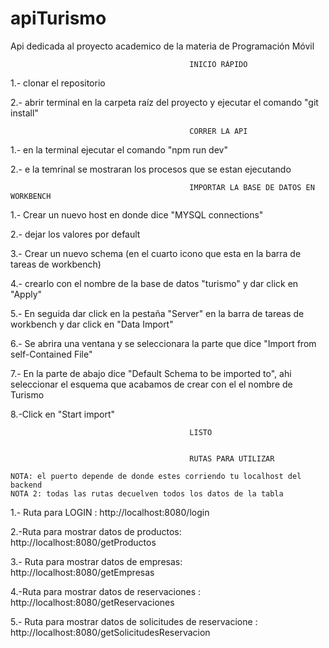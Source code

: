# apiTurismo
Api dedicada al proyecto academico de la materia de Programación Móvil

                                            INICIO RÁPIDO

1.- clonar el repositorio

2.- abrir terminal en la carpeta raíz del proyecto y ejecutar el comando "git install"

                                            CORRER LA API

1.- en la terminal ejecutar el comando "npm run dev"

2.- e la temrinal se mostraran los procesos que se estan ejecutando

                                            IMPORTAR LA BASE DE DATOS EN WORKBENCH

1.- Crear un nuevo host en donde dice "MYSQL connections" 

2.- dejar los valores por default

3.- Crear un nuevo schema (en el cuarto icono que esta en la barra de tareas de workbench)

4.- crearlo con el nombre de la base de datos "turismo" y dar click en "Apply"

5.- En seguida  dar click en la pestaña "Server" en la barra de tareas de workbench y dar click en "Data Import"

6.- Se abrira una ventana y se seleccionara la parte que dice "Import from self-Contained File"

7.- En la parte de abajo dice "Default Schema to be imported to", ahi seleccionar el esquema que acabamos de crear con el el nombre de Turismo

8.-Click en "Start import"

                                            LISTO
                                            
                                            
                                            RUTAS PARA UTILIZAR 
                                            
    NOTA: el puerto depende de donde estes corriendo tu localhost del backend
    NOTA 2: todas las rutas decuelven todos los datos de la tabla
                                            
1.- Ruta para LOGIN : http://localhost:8080/login

2.-Ruta para mostrar datos de productos: http://localhost:8080/getProductos

3.- Ruta para mostrar datos de empresas: http://localhost:8080/getEmpresas

4.-Ruta para mostrar datos de reservaciones : http://localhost:8080/getReservaciones

5.- Ruta para mostrar datos de solicitudes de reservacione : http://localhost:8080/getSolicitudesReservacion

